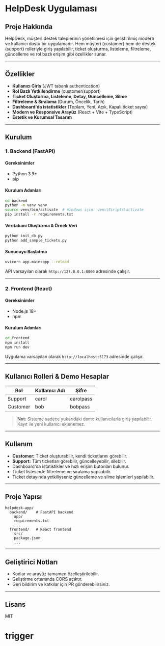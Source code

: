 # HelpDesk Uygulaması

## Proje Hakkında
HelpDesk, müşteri destek taleplerinin yönetilmesi için geliştirilmiş modern ve kullanıcı dostu bir uygulamadır. Hem müşteri (customer) hem de destek (support) rolleriyle giriş yapılabilir, ticket oluşturma, listeleme, filtreleme, güncelleme ve rol bazlı erişim gibi özellikler sunar.

---

## Özellikler
- **Kullanıcı Giriş** (JWT tabanlı authentication)
- **Rol Bazlı Yetkilendirme** (customer/support)
- **Ticket Oluşturma, Listeleme, Detay, Güncelleme, Silme**
- **Filtreleme & Sıralama** (Durum, Öncelik, Tarih)
- **Dashboard'da istatistikler** (Toplam, Yeni, Açık, Kapalı ticket sayısı)
- **Modern ve Responsive Arayüz** (React + Vite + TypeScript)
- **Estetik ve Kurumsal Tasarım**

---

## Kurulum

### 1. Backend (FastAPI)

#### Gereksinimler
- Python 3.9+
- pip

#### Kurulum Adımları
```bash
cd backend
python -m venv venv
source venv/bin/activate  # Windows için: venv\Scripts\activate
pip install -r requirements.txt
```

#### Veritabanı Oluşturma & Örnek Veri
```bash
python init_db.py
python add_sample_tickets.py
```

#### Sunucuyu Başlatma
```bash
uvicorn app.main:app --reload
```

API varsayılan olarak `http://127.0.0.1:8000` adresinde çalışır.

---

### 2. Frontend (React)

#### Gereksinimler
- Node.js 18+
- npm

#### Kurulum Adımları
```bash
cd frontend
npm install
npm run dev
```

Uygulama varsayılan olarak `http://localhost:5173` adresinde çalışır.

---

## Kullanıcı Rolleri & Demo Hesaplar

| Rol      | Kullanıcı Adı | Şifre      |
|----------|---------------|------------|
| Support  | carol         | carolpass  |
| Customer | bob           | bobpass    |

> **Not:** Sisteme sadece yukarıdaki demo kullanıcılarla giriş yapılabilir. Kayıt ile yeni kullanıcı eklenemez.

---

## Kullanım
- **Customer:** Ticket oluşturabilir, kendi ticketlarını görebilir.
- **Support:** Tüm ticketları görebilir, güncelleyebilir, silebilir.
- Dashboard'da istatistikler ve hızlı erişim butonları bulunur.
- Ticket listesinde filtreleme ve sıralama yapılabilir.
- Ticket detayında yetkiliyseniz güncelleme ve silme işlemleri yapılabilir.

---

## Proje Yapısı
```
helpdesk-app/
  backend/    # FastAPI backend
    app/
    requirements.txt
    ...
  frontend/   # React frontend
    src/
    package.json
    ...
```

---

## Geliştirici Notları
- Kodlar ve arayüz tamamen özelleştirilebilir.
- Geliştirme ortamında CORS açıktır.
- Geri bildirim ve katkılar için PR gönderebilirsiniz.

---

## Lisans
MIT

# trigger
